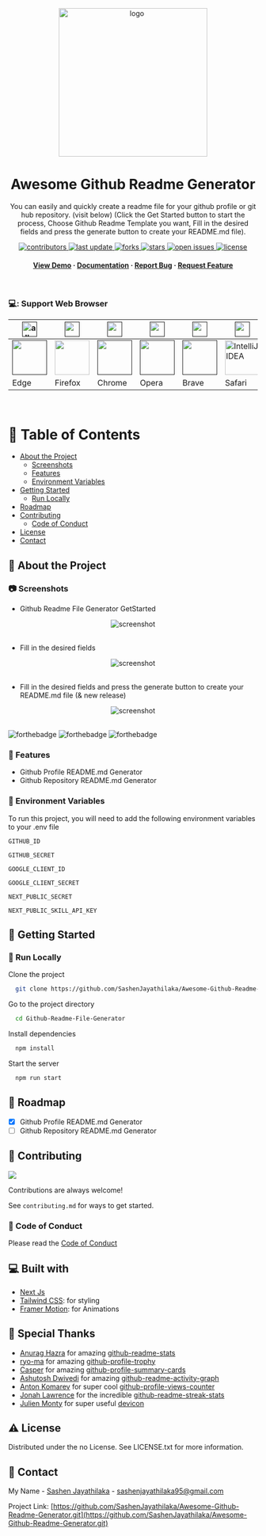 <div align="center">

  <img src="https://user-images.githubusercontent.com/99184393/235164394-a1865b60-6506-488a-a666-bd55d2e009cb.png" alt="logo" width="300" height="auto" />
  <h1>
Awesome Github Readme Generator
</h1>
  
  <p>
You can easily and quickly create a readme file for your github profile or git hub repository. (visit below) (Click the Get Started button to start the process, Choose Github Readme Template you want, Fill in the desired fields and press the generate button to create your README.md file).
  </p>
  
  
<!-- Badges -->
<p>
  <a href="https://github.com/SashenJayathilaka/Awesome-Github-Readme-Generator/graphs/contributors">
    <img src="https://img.shields.io/github/contributors/SashenJayathilaka/Awesome-Github-Readme-Generator" alt="contributors" />
  </a>
  <a href="">
    <img src="https://img.shields.io/github/last-commit/SashenJayathilaka/Awesome-Github-Readme-Generator" alt="last update" />
  </a>
  <a href="https://github.com/SashenJayathilaka/Awesome-Github-Readme-Generator/network/members">
    <img src="https://img.shields.io/github/forks/SashenJayathilaka/Awesome-Github-Readme-Generator" alt="forks" />
  </a>
  <a href="https://github.com/SashenJayathilaka/Github-Readme-File-Generator/stargazers">
    <img src="https://img.shields.io/github/stars/SashenJayathilaka/Awesome-Github-Readme-Generator" alt="stars" />
  </a>
  <a href="https://github.com/SashenJayathilaka/Github-Readme-File-Generator/issues/">
    <img src="https://img.shields.io/github/issues/SashenJayathilaka/Awesome-Github-Readme-Generator" alt="open issues" />
  </a>
  <a href="https://github.com/SashenJayathilaka/Github-Readme-File-Generator/blob/master/LICENSE">
    <img src="https://img.shields.io/github/license/SashenJayathilaka/Awesome-Github-Readme-Generator" alt="license" />
  </a>
</p>
   
<h4>
    <a href="https://git-readme-generator.vercel.app">View Demo</a>
  <span> · </span>
    <a href="https://github.com/SashenJayathilaka/Awesome-Github-Readme-Generator/blob/main/README.md">Documentation</a>
  <span> · </span>
    <a href="https://github.com/SashenJayathilaka/Awesome-Github-Readme-Generator/issues/">Report Bug</a>
  <span> · </span>
    <a href="https://github.com/SashenJayathilaka/Awesome-Github-Readme-Generator/issues/">Request Feature</a>
  </h4>
</div>

<br />


### 💻: Support Web Browser


| <a href=""><img alt="allow" src="https://dl.dropboxusercontent.com/s/0gs6j6nwogux046/R.png" width="30"></a> | <a href=""><img alt="" src="https://dl.dropboxusercontent.com/s/0gs6j6nwogux046/R.png" width="30"></a> | <a href=""><img alt="" src="https://dl.dropboxusercontent.com/s/avjokfepwnx5itn/do-not-sign-icon-png-0.png" width="30"></a> | <a href=""><img alt="" src="https://dl.dropboxusercontent.com/s/0gs6j6nwogux046/R.png" width=30></a> | <a href=""><img alt="" src="https://dl.dropboxusercontent.com/s/avjokfepwnx5itn/do-not-sign-icon-png-0.png" width=30></a> | <a href=""><img alt="" src="https://dl.dropboxusercontent.com/s/0gs6j6nwogux046/R.png" width=30></a> |
| ----------------------------------------------------------------------------------------------------------------------------------------------------------- | --------------------------------------------------------------------------------------------------------------------------------------------------------------------------------------------------- | -------------------------------------------------------------------------------------------------------------------------------------------------------------------------------------------- | -------------------------------------------------------------------------------------------------------------------------------------------------------------------------------------------- | ------------------------------------------------------------------------------------------------------------------------------------------------------------------------------------------------------------ | -------------------------------------------------------------------------------------------------------------------------------------------------------------------------------------------------------------------------------- |
| <a href=""><img alt="" src="https://dl.dropboxusercontent.com/s/ysnbzzggpchkgmj/R%20%281%29.png" width="70"></a> | <a href="gui-tool-tutorials/github-windows-vs2017-tutorial.md"><img alt="" src="https://dl.dropboxusercontent.com/s/lmelfwuzwern3or/R%20%282%29.png" width="70"></a> | <a href=""><img alt="" src="https://dl.dropboxusercontent.com/s/7jse0uey2ftitnw/R%20%283%29.png" width="70"></a> | <a href=""><img alt="" src="https://dl.dropboxusercontent.com/s/72ba19otqbovwh7/R%20%286%29.png" width=70></a> | <a href=""><img alt="" src="https://dl.dropboxusercontent.com/s/kc9qmb8yzjv6pss/Brave_logo.png" width=70></a> | <a href="gui-tool-tutorials/github-windows-intellij-tutorial.md"><img alt="IntelliJ IDEA" src="https://dl.dropboxusercontent.com/s/0oxrf3pld35mxgh/R%20%285%29.png" width=70></a> |
| Edge                                                                                             | Firefox                                                                                                                        | Chrome                                                                                                                                       | Opera                                                                                                               | Brave                                                                                                                                      | Safari

<br />

<!-- Table of Contents -->

# :notebook_with_decorative_cover: Table of Contents

- [About the Project](#star2-about-the-project)
  - [Screenshots](#camera-screenshots)
  - [Features](#dart-features)
  - [Environment Variables](#key-environment-variables)
- [Getting Started](#toolbox-getting-started)
  - [Run Locally](#running-run-locally)
- [Roadmap](#compass-roadmap)
- [Contributing](#wave-contributing)
  - [Code of Conduct](#scroll-code-of-conduct)
- [License](#warning-license)
- [Contact](#handshake-contact)

<!-- About the Project -->

## :star2: About the Project

<!-- Screenshots -->

### :camera: Screenshots

- Github Readme File Generator GetStarted
<div align="center"> 
  <img src="https://github.com/teamedwardforever/awesome-readme-template-1/blob/main/assets/ezgif-5-2a876de248.gif?raw=true" alt="screenshot" />
</div>

<br />

- Fill in the desired fields
<div align="center"> 
  <img src="https://github.com/teamedwardforever/awesome-readme-template-1/blob/main/assets/ezgif-5-d3142c792b.gif?raw=true" alt="screenshot" />
</div>

<br />

- Fill in the desired fields and press the generate button to create your README.md file (& new release)
<div align="center"> 
  <img src="https://github.com/teamedwardforever/awesome-readme-template-1/blob/main/assets/ezgif-5-902eb787ef.gif?raw=true" alt="screenshot" />
</div>

<br />

![forthebadge](https://forthebadge.com/images/badges/built-with-love.svg)
![forthebadge](https://forthebadge.com/images/badges/for-you.svg)
![forthebadge](https://forthebadge.com/images/badges/powered-by-coffee.svg)

<!-- Features -->

### :dart: Features

- Github Profile README.md Generator
- Github Repository README.md Generator

<!-- Env Variables -->

### :key: Environment Variables

To run this project, you will need to add the following environment variables to your .env file

`GITHUB_ID`

`GITHUB_SECRET`

`GOOGLE_CLIENT_ID`

`GOOGLE_CLIENT_SECRET`

`NEXT_PUBLIC_SECRET`

`NEXT_PUBLIC_SKILL_API_KEY`

<!-- Getting Started -->

## :toolbox: Getting Started

<!-- Run Locally -->

### :running: Run Locally

Clone the project

```bash
  git clone https://github.com/SashenJayathilaka/Awesome-Github-Readme-Generator.git
```

Go to the project directory

```bash
  cd Github-Readme-File-Generator
```

Install dependencies

```bash
  npm install
```

Start the server

```bash
  npm run start
```

<!-- Roadmap -->

## :compass: Roadmap

- [x] Github Profile README.md Generator
- [ ] Github Repository README.md Generator

<!-- Contributing -->

## :wave: Contributing

<a href="https://github.com/Louis3797/awesome-readme-template/graphs/contributors">
  <img src="https://contrib.rocks/image?repo=Louis3797/awesome-readme-template" />
</a>

Contributions are always welcome!

See `contributing.md` for ways to get started.

<!-- Code of Conduct -->

### :scroll: Code of Conduct

Please read the [Code of Conduct](https://github.com/SashenJayathilaka/Github-Readme-File-Generator/blob/main/CODE_OF_CONDUCT.md)

## 💻 Built with

- [Next Js](https://nextjs.org/)
- [Tailwind CSS](https://tailwindcss.com/): for styling
- [Framer Motion](https://www.framer.com/motion/): for Animations

## 🙇 Special Thanks

- [Anurag Hazra](https://github.com/anuraghazra) for amazing [github-readme-stats](https://github.com/anuraghazra/github-readme-stats)
- [ryo-ma](https://github.com/ryo-ma) for amazing [github-profile-trophy](https://github.com/ryo-ma/github-profile-trophy)
- [Casper](https://github.com/vn7n24fzkq) for amazing [github-profile-summary-cards](https://github.com/vn7n24fzkq/github-profile-summary-cards)
- [Ashutosh Dwivedi](https://github.com/Ashutosh007100) for amazing [github-readme-activity-graph](https://github.com/Ashutosh00710/github-readme-activity-graph)
- [Anton Komarev](https://github.com/antonkomarev) for super cool [github-profile-views-counter](https://github.com/antonkomarev/github-profile-views-counter)
- [Jonah Lawrence](https://github.com/DenverCoder1) for the incredible [github-readme-streak-stats](https://github.com/DenverCoder1/github-readme-streak-stats)
- [Julien Monty](https://github.com/konpa) for super useful [devicon](https://github.com/konpa/devicon)

<!-- License -->

## :warning: License

Distributed under the no License. See LICENSE.txt for more information.

<!-- Contact -->

## :handshake: Contact

My Name - [Sashen Jayathilaka](https://twitter.com/SashenHasinduJ) - sashenjayathilaka95@gmail.com

Project Link: [https://github.com/SashenJayathilaka/Awesome-Github-Readme-Generator.git](https://github.com/SashenJayathilaka/Awesome-Github-Readme-Generator.git)                                                                                                                    
